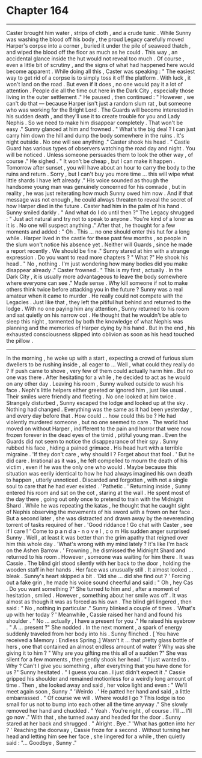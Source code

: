 
# Chapter 164


---

Caster brought him water , strips of cloth , and a crude tunic .
While Sunny was washing the blood off his body , the proud Legacy carefully moved Harper's corpse into a corner , buried it under the pile of seaweed thatch , and wiped the blood off the floor as much as he could .
This way , an accidental glance inside the hut would not reveal too much . Of course , even a little bit of scrutiny , and the signs of what had happened here would become apparent .
While doing all this , Caster was speaking :
" The easiest way to get rid of a corpse is to simply toss it off the platform . With luck , it won't land on the road . But even if it does , no one would pay it a lot of attention . People die all the time out here in the Dark City , especially those living in the outer settlement ."
He paused , then continued :
" However , we can't do that — because Harper isn't just a random slum rat , but someone who was working for the Bright Lord . The Guards will become interested in his sudden death , and they'll use it to create trouble for you and Lady Nephis . So we need to make him disappear completely . That won't be easy ."
Sunny glanced at him and frowned .
" What's the big deal ? I can just carry him down the hill and dump the body somewhere in the ruins . It's night outside . No one will see anything ."
Caster shook his head .
" Castle Guard has various types of observers watching the road day and night . You will be noticed . Unless someone persuades them to look the other way , of course ."
He sighed .
" It won't be cheap , but I can make it happen . Tomorrow after sunset , you will have about an hour to carry the body to the ruins and return . Sorry , but I can't buy you more time … this will wipe what little shards I have left already ."
His voice sounded as though the handsome young man was genuinely concerned for his comrade , but in reality , he was just reiterating how much Sunny owed him now .
And if that message was not enough , he could always threaten to reveal the secret of how Harper died in the future .
Caster had him in the palm of his hand .
Sunny smiled darkly .
" And what do I do until then ?"
The Legacy shrugged :
" Just act natural and try not to speak to anyone . You're kind of a loner as it is . No one will suspect anything ."
After that , he thought for a few moments and added :
" Oh . This ... no one should enter this hut for a long while . Harper lived in the castle for these past few months , so people in the slum won't notice his absence yet . Neither will Guards , since he made a report recently . We should be fine ."
Sunny stared at him with a strange expression . Do you want to read more chapters ?
" What ?"
He shook his head .
" No , nothing . I'm just wondering how many bodies did you make disappear already ."
Caster frowned .
" This is my first , actually . In the Dark City , it is usually more advantageous to leave the body somewhere where everyone can see ."
Made sense . Why kill someone if not to make others think twice before attacking you in the future ?
Sunny was a real amateur when it came to murder . He really could not compete with the Legacies .
Just like that , they left the pitiful hut behind and returned to the lodge . With no one paying him any attention , Sunny returned to his room and sat quietly on his narrow cot .
He thought that he wouldn't be able to sleep this night , tormented by both the knowledge of what Nephis was planning and the memories of Harper dying by his hand .
But in the end , his exhausted consciousness slipped into oblivion as soon as his head touched the pillow .
***
In the morning , he woke up with a start , expecting a crowd of furious slum dwellers to be rushing inside , all eager to …
Well , what could they really do ? If push came to shove , very few of them could actually harm him .
But no one was there .
After hesitating for a while , he decided to act as he would on any other day . Leaving his room , Sunny walked outside to wash his face .
Neph's little helpers either greeted or ignored him , just like usual . Their smiles were friendly and fleeting .
No one looked at him twice .
Strangely disturbed , Sunny escaped the lodge and looked up at the sky .
Nothing had changed . Everything was the same as it had been yesterday , and every day before that .
How could … how could this be ?
He had violently murdered someone , but no one seemed to care . The world had moved on without Harper , indifferent to the pain and horror that were now frozen forever in the dead eyes of the timid , pitiful young man .
Even the Guards did not seem to notice the disappearance of their spy .
Sunny rubbed his face , hiding a pained grimace . His head hurt with a terrible migraine .
'If they don't care , why should I ? Forget about that fool . '
But he did care . Irrational as it was , he felt compelled to mourn the death of his victim , even if he was the only one who would . Maybe because this situation was eerily identical to how he had always imagined his own death to happen , utterly unnoticed .
Discarded and forgotten , with not a single soul to care that he had ever existed .
'Pathetic . '
Returning inside , Sunny entered his room and sat on the cot , staring at the wall .
He spent most of the day there , going out only once to pretend to train with the Midnight Shard . While he was repeating the katas , he thought that he caught sight of Nephis observing the movements of his sword with a frown on her face . But a second later , she was distracted and drawn away by the neverending torrent of tasks required of her .
'Good riddance ! Go chat with Caster , see if I care ! ' Come to p a n d a - n o v e l , c o m
His sudden anger surprised Sunny .
Well , at least it was better than the grim apathy that reigned over him this whole day .
'What's wrong with my mind lately ? It's like I'm back on the Ashen Barrow . '
Frowning , he dismissed the Midnight Shard and returned to his room .
However , someone was waiting for him there . It was Cassie .
The blind girl stood silently with her back to the door , holding the wooden staff in her hands . Her face was unusually still . It almost looked … bleak .
Sunny's heart skipped a bit .
'Did she … did she find out ? '
Forcing out a fake grin , he made his voice sound cheerful and said :
" Oh , hey Cas . Do you want something ?"
She turned to him and , after a moment of hesitation , smiled . However , something about her smile was off .
It was almost as though it was as forced as his own .
The blind girl lingered , then said :
" No , nothing in particular ."
Sunny blinked a couple of times .
'What's up with her today ? '
Meanwhile , Cassie raised her hand and found his shoulder .
" No … actually , I have a present for you ."
He raised his eyebrow .
" A … present ?"
She nodded . In the next moment , a spark of energy suddenly traveled from her body into his .
Sunny flinched .
[ You have received a Memory : Endless Spring .]
Wasn't it … that pretty glass bottle of hers , one that contained an almost endless amount of water ?
Why was she giving it to him ?
" Why are you gifting me this all of a sudden ?"
She was silent for a few moments , then gently shook her head .
" I just wanted to . Why ? Can't I give you something , after everything that you have done for us ?"
Sunny hesitated .
" I guess you can . I just didn't expect it ."
Cassie gripped his shoulder and remained motionless for a weirdly long amount of time . Then , she looked away and said , her voice light and even :
" We'll meet again soon , Sunny ."
'Weirdo . '
He patted her hand and said , a little embarrassed .
" Of course we will . Where would I go ? This lodge is too small for us not to bump into each other all the time anyway ."
She slowly removed her hand and chuckled .
" Yeah . You're right , of course . I'll … I'll go now ."
With that , she turned away and headed for the door .
Sunny stared at her back and shrugged .
" Alright . Bye ."
'What has gotten into her ? '
Reaching the doorway , Cassie froze for a second . Without turning her head and letting him see her face , she lingered for a while , then quietly said :
"... Goodbye , Sunny ."

---

